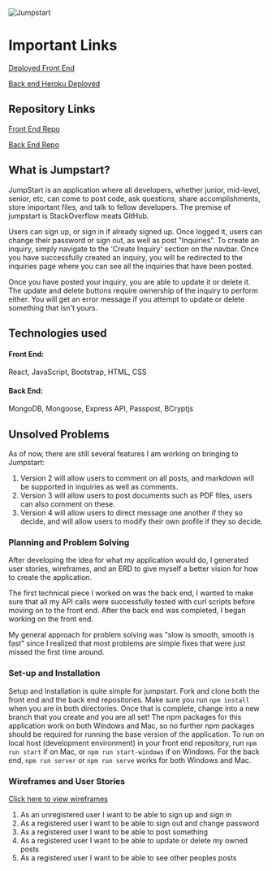 ![Jumpstart](https://user-images.githubusercontent.com/86622600/134027364-65a01010-188c-4de0-b11e-5afbbfe68297.PNG)

# Important Links

[Deployed Front End](https://jbeecy.github.io/jumpstart/)

[Back end Heroku Deployed](https://git.heroku.com/infinite-everglades-04366.git)

## Repository Links

[Front End Repo](https://github.com/jbeecy/jumpstart)

[Back End Repo](https://github.com/jbeecy/jumpstart-api)

## What is Jumpstart?

JumpStart is an application where all developers, whether junior, mid-level, senior, etc, can come to post code, ask questions, share accomplishments, store important files, and talk to fellow developers. The premise of jumpstart is StackOverflow meats GitHub. 

Users can sign up, or sign in if already signed up. Once logged it, users can change their password or sign out, as well as post "Inquiries". To create an inquiry, simply navigate to the 'Create Inquiry' section on the navbar. Once you have successfully created an inquiry, you will be redirected to the inquiries page where you can see all the inquiries that have been posted.

Once you have posted your inquiry, you are able to update it or delete it. The update and delete buttons require ownership of the inquiry to perform either. You will get an error message if you attempt to update or delete something that isn't yours.

## Technologies used

#### Front End:
React, JavaScript, Bootstrap, HTML, CSS

#### Back End:
MongoDB, Mongoose, Express API, Passpost, BCryptjs

## Unsolved Problems

As of now, there are still several features I am working on bringing to Jumpstart:
1. Version 2 will allow users to comment on all posts, and markdown will be supported in inquiries as well as comments.
2. Version 3 will allow users to post documents such as PDF files, users can also comment on these.
3. Version 4 will allow users to direct message one another if they so decide, and will allow users to modify their own profile if they so decide.

### Planning and Problem Solving

After developing the idea for what my application would do, I generated user stories, wireframes, and an ERD to give myself a better vision for how to create the application.

The first technical piece I worked on was the back end, I wanted to make sure that all my API calls were successfully tested with curl scripts before moving on to the front end. After the back end was completed, I began working on the front end.

My general approach for problem solving was "slow is smooth, smooth is fast" since I realized that most problems are simple fixes that were just missed the first time around.

### Set-up and Installation

Setup and Installation is quite simple for jumpstart. Fork and clone both the front end and the back end repositories. Make sure you run `npm install` when you are in both directories. Once that is complete, change into a new branch that you create and you are all set! The npm packages for this application work on both Windows and Mac, so no further npm packages should be required for running the base version of the application. To run on local host (development environment) in your front end repository, run `npm run start` if on Mac, or `npm run start-windows` if on Windows. For the back end, `npm run server` or `npm run serve` works for both Windows and Mac.

### Wireframes and User Stories

[Click here to view wireframes](https://git.generalassemb.ly/ga-wdi-boston/capstone-project/files/3833/project.4.wireframe.drawio.pdf)

1. As an unregistered user I want to be able to sign up and sign in
2. As a registered user I want to be able to sign out and change password
3. As a registered user I want to be able to post something
4. As a registered user I want to be able to update or delete my owned posts
5. As a registered user I want to be able to see other peoples posts
